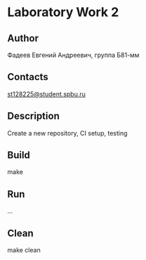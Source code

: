 # Laboratory Work 2
## Author
Фадеев Евгений Андреевич, группа Б81-мм
## Contacts
st128225@student.spbu.ru
## Description
Create a new repository, CI setup, testing
## Build
make
## Run
...
## Clean
make clean
